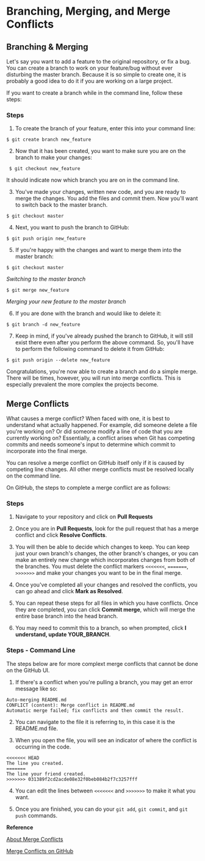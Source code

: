 # Branching, Merging, and Merge Conflicts


## Branching & Merging

Let's say you want to add a feature to the original repository, or fix a bug. You can create a branch to work on your feature/bug without ever disturbing the master branch. Because it is so simple to create one, it is probably a good idea to do it if you are working on a large project.

If you want to create a branch while in the command line, follow these steps:

### Steps

1. To create the branch of your feature, enter this into your command line: 

```$ git create branch new_feature```

2. Now that it has been created, you want to make sure you are on the branch to make your changes: 

``` $ git checkout new_feature```

It should indicate now which branch you are on in the command line.

3. You've made your changes, written new code, and you are ready to merge the changes. You add the files and commit them. Now you'll want to switch back to the master branch.

```$ git checkout master```

4. Next, you want to push the branch to GitHub:

```$ git push origin new_feature```

5. If you're happy with the changes and want to merge them into the master branch:

```$ git checkout master```

_Switching to the master branch_

```$ git merge new_feature```

_Merging your new feature to the master branch_

6. If you are done with the branch and would like to delete it:

```$ git branch -d new_feature```

7. Keep in mind, if you've already pushed the branch to GitHub, it will still exist there even after you perform the above command. So, you'll have to perform the following command to delete it from GitHub:

```$ git push origin --delete new_feature```

Congratulations, you're now able to create a branch and do a simple merge. There will be times, however, you will run into merge conflicts. This is especially prevalent the more complex the projects become. 

## Merge Conflicts

What causes a merge conflict? When faced with one, it is best to understand what actually happened. For example, did someone delete a file you're working on? Or did someone modify a line of code that you are currently working on? Essentially, a conflict arises when Git has competing commits and needs someone's input to determine which commit to incorporate into the final merge.

You can resolve a merge conflict on GitHub itself only if it is caused by competing line changes. All other merge conflicts must be resolved locally on the command line.

On GitHub, the steps to complete a merge conflict are as follows:

### Steps

1. Navigate to your repository and click on **Pull Requests**

2. Once you are in **Pull Requests**, look for the pull request that has a merge conflict and click **Resolve Conflicts**.

3. You will then be able to decide which changes to keep. You can keep just your own branch's changes, the other branch's changes, or you can make an entirely new change which incorporates changes from both of the branches. You must delete the conflict markers ```<<<<<<<```, ```=======```, ```>>>>>>>``` and make your changes you want to be in the final merge.

4. Once you've completed all your changes and resolved the conflicts, you can go ahead and click **Mark as Resolved**. 

5. You can repeat these steps for all files in which you have conflicts. Once they are completed, you can click **Commit merge**, which will merge the entire base branch into the head branch.

6. You may need to commit this to a branch, so when prompted, click **I understand, update YOUR_BRANCH**.


### Steps - Command Line

The steps below are for more complext merge conflicts that cannot be done on the GitHub UI.

1. If there's a conflict when you're pulling a branch, you may get an error message like so:

```
Auto-merging README.md
CONFLICT (content): Merge conflict in README.md
Automatic merge failed; fix conflicts and then commit the result.
```

2. You can navigate to the file it is referring to, in this case it is the README.md file. 

3. When you open the file, you will see an indicator of where the conflict is occurring in the code.

```
<<<<<<< HEAD
The line you created.
=======
The line your friend created.
>>>>>>> 031389f2cd2acde08e32f0beb084b2f7c3257fff
```

4. You can edit the lines between ```<<<<<<<``` and ```>>>>>>>``` to make it what you want. 

5. Once you are finished, you can do your ```git add```, ```git commit```, and ```git push``` commands.


**Reference**

[About Merge Conflicts](https://help.github.com/en/articles/about-merge-conflicts)

[Merge Conflicts on GitHub](https://help.github.com/en/articles/resolving-a-merge-conflict-on-github)
